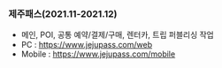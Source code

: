 ### 제주패스(2021.11-2021.12)
- 메인, POI, 공통 예약/결제/구매, 렌터카, 트립 퍼블리싱 작업
- PC : https://www.jejupass.com/web
- Mobile : https://www.jejupass.com/mobile